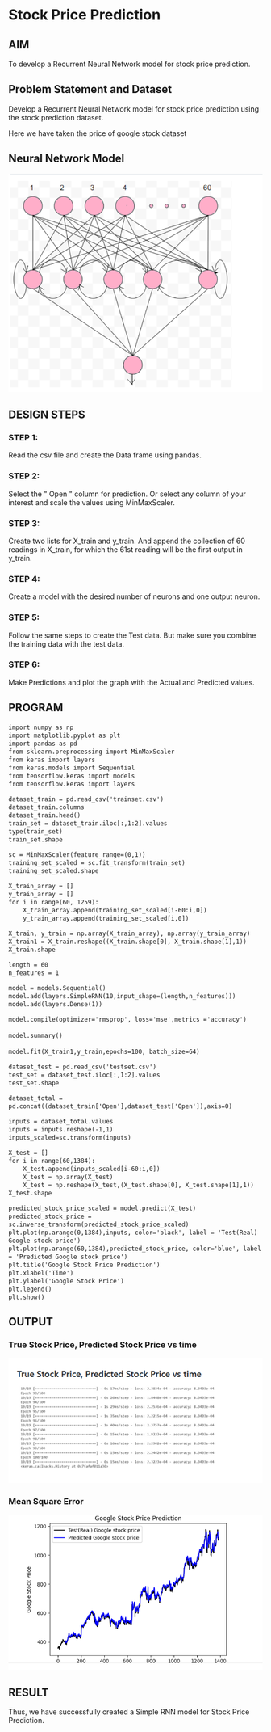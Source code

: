 # Stock Price Prediction

## AIM

To develop a Recurrent Neural Network model for stock price prediction.

## Problem Statement and Dataset
Develop a Recurrent Neural Network model for stock price prediction using the stock prediction dataset.

Here we have taken the price of google stock dataset

## Neural Network Model

![output](1.png)

## DESIGN STEPS

### STEP 1:
Read the csv file and create the Data frame using pandas.

### STEP 2:
Select the " Open " column for prediction. Or select any column of your interest and scale the values using MinMaxScaler.

### STEP 3:
Create two lists for X_train and y_train. And append the collection of 60 readings in X_train, for which the 61st reading will be the first output in y_train.

### STEP 4:
Create a model with the desired number of neurons and one output neuron.

### STEP 5:
Follow the same steps to create the Test data. But make sure you combine the training data with the test data.

### STEP 6:
Make Predictions and plot the graph with the Actual and Predicted values.

## PROGRAM
```
import numpy as np
import matplotlib.pyplot as plt
import pandas as pd
from sklearn.preprocessing import MinMaxScaler
from keras import layers
from keras.models import Sequential
from tensorflow.keras import models
from tensorflow.keras import layers
```
```
dataset_train = pd.read_csv('trainset.csv')
dataset_train.columns
dataset_train.head()
train_set = dataset_train.iloc[:,1:2].values
type(train_set)
train_set.shape
```
```
sc = MinMaxScaler(feature_range=(0,1))
training_set_scaled = sc.fit_transform(train_set)
training_set_scaled.shape
```
```
X_train_array = []
y_train_array = []
for i in range(60, 1259):
    X_train_array.append(training_set_scaled[i-60:i,0])
    y_train_array.append(training_set_scaled[i,0])
```
```
X_train, y_train = np.array(X_train_array), np.array(y_train_array)
X_train1 = X_train.reshape((X_train.shape[0], X_train.shape[1],1))
X_train.shape
```
```
length = 60
n_features = 1
```
```
model = models.Sequential()
model.add(layers.SimpleRNN(10,input_shape=(length,n_features)))
model.add(layers.Dense(1))
```
```
model.compile(optimizer='rmsprop', loss='mse',metrics ='accuracy')

model.summary()

model.fit(X_train1,y_train,epochs=100, batch_size=64)
```
```
dataset_test = pd.read_csv('testset.csv')
test_set = dataset_test.iloc[:,1:2].values
test_set.shape
```
```
dataset_total = pd.concat((dataset_train['Open'],dataset_test['Open']),axis=0)
```
```
inputs = dataset_total.values
inputs = inputs.reshape(-1,1)
inputs_scaled=sc.transform(inputs)
```
```
X_test = []
for i in range(60,1384):
    X_test.append(inputs_scaled[i-60:i,0])
    X_test = np.array(X_test)
    X_test = np.reshape(X_test,(X_test.shape[0], X_test.shape[1],1))
X_test.shape
```
```
predicted_stock_price_scaled = model.predict(X_test)
predicted_stock_price = sc.inverse_transform(predicted_stock_price_scaled)
plt.plot(np.arange(0,1384),inputs, color='black', label = 'Test(Real) Google stock price')
plt.plot(np.arange(60,1384),predicted_stock_price, color='blue', label = 'Predicted Google stock price')
plt.title('Google Stock Price Prediction')
plt.xlabel('Time')
plt.ylabel('Google Stock Price')
plt.legend()
plt.show()
```

## OUTPUT

### True Stock Price, Predicted Stock Price vs time

![output](stock%20.png)

### Mean Square Error

![output](graph.png)

## RESULT
Thus, we have successfully created a Simple RNN model for Stock Price Prediction.
